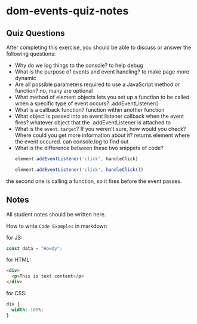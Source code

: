 # dom-events-quiz-notes

## Quiz Questions

After completing this exercise, you should be able to discuss or answer the following questions:

- Why do we log things to the console?
to help debug
- What is the purpose of events and event handling?
to make page more dynamic
- Are all possible parameters required to use a JavaScript method or function?
no, many are optional
- What method of element objects lets you set up a function to be called when a specific type of event occurs?
.addEventListener()
- What is a callback function?
function within another function
- What object is passed into an event listener callback when the event fires?
whatever object that the .addEventListener is attached to
- What is the `event.target`? If you weren't sure, how would you check? Where could you get more information about it?
returns element where the event occured. can console.log to find out
- What is the difference between these two snippets of code?
    ```js
    element.addEventListener('click', handleClick)
    ```
    ```js
    element.addEventListener('click', handleClick())
    ```
the second one is calling a function, so it fires before the event passes.

## Notes

All student notes should be written here.


How to write `Code Examples` in markdown

for JS:

```javascript
const data = "Howdy";
```

for HTML:

```html
<div>
  <p>This is text content</p>
</div>
```

for CSS:

```css
div {
  width: 100%;
}
```
